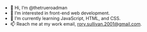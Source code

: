- 👋 Hi, I’m @thetrueroadman
- 👀 I’m interested in front-end web development.
- 🌱 I’m currently learning JavaScript, HTML, and CSS.
- 📫 Reach me at my work email, rory.sullivan.2001@gmail.com.

<!---
thetrueroadman/thetrueroadman is a ✨ special ✨ repository because its `README.md` (this file) appears on your GitHub profile.
You can click the Preview link to take a look at your changes.
--->

